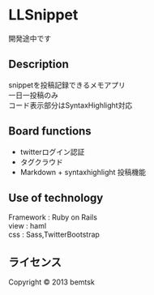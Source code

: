 LLSnippet
=============

開発途中です

Description
----------
snippetを投稿記録できるメモアプリ  
一日一投稿のみ  
コード表示部分はSyntaxHighlight対応  

Board functions
----------
* twitterログイン認証
* タグクラウド
* Markdown + syntaxhighlight 投稿機能

Use of technology
----------
Framework : Ruby on Rails  
view      : haml  
css       : Sass,TwitterBootstrap  

ライセンス
----------
Copyright &copy; 2013 bemtsk
